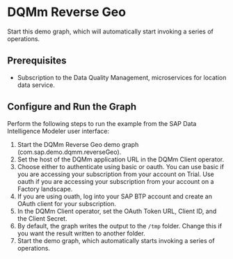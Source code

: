 <!-- loio5335ef13d9864c5c8c5b7e0ad47a5221 -->

# DQMm Reverse Geo

Start this demo graph, which will automatically start invoking a series of operations.



<a name="loio5335ef13d9864c5c8c5b7e0ad47a5221__section_ynb_kpf_dfb"/>

## Prerequisites

-   Subscription to the Data Quality Management, microservices for location data service.



<a name="loio5335ef13d9864c5c8c5b7e0ad47a5221__section_lmw_t4f_dfb"/>

## Configure and Run the Graph

Perform the following steps to run the example from the SAP Data Intelligence Modeler user interface:

1.  Start the DQMm Reverse Geo demo graph \(com.sap.demo.dqmm.reverseGeo\).
2.  Set the host of the DQMm application URL in the DQMm Client operator.
3.  Choose either to authenticate using basic or oauth. You can use basic if you are accessing your subscription from your account on Trial. Use oauth if you are accessing your subscription from your account on a Factory landscape.
4.  If you are using ouath, log into your SAP BTP account and create an OAuth client for your subscription.
5.  In the DQMm Client operator, set the OAuth Token URL, Client ID, and the Client Secret.
6.  By default, the graph writes the output to the `/tmp` folder. Change this if you want the result written to another folder.
7.  Start the demo graph, which automatically starts invoking a series of operations.

